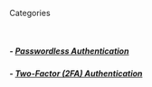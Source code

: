 <div class="spacer"></div>

<span>Categories</span>

<br>

##### - [Passwordless Authentication](passwordless-authentication/index.md)

##### - [Two-Factor (2FA) Authentication](two-factor-authentication.md)